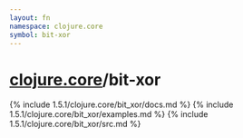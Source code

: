 ```yaml
---
layout: fn
namespace: clojure.core
symbol: bit-xor
---
```


# [clojure.core](../)/bit-xor

{% include 1.5.1/clojure.core/bit_xor/docs.md %}
{% include 1.5.1/clojure.core/bit_xor/examples.md %}
{% include 1.5.1/clojure.core/bit_xor/src.md %}

